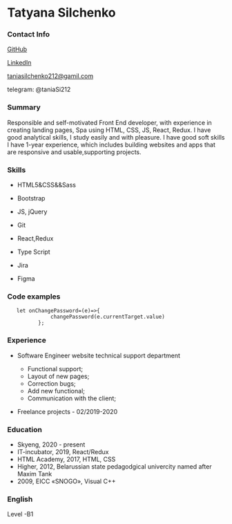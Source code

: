 # Tatyana Silchenko


### Contact Info


[GitHub](https://github.com/TatynaSilchenko)

[LinkedIn](http://linkedin.com/in/tatyana-silchenko-6bb8b4188)  

taniasilchenko212@gamil.com

telegram: @taniaSi212

### Summary

Responsible and self-motivated Front End developer, with experience in
creating landing pages, Spa using HTML, CSS, JS, React, Redux. I have good
analytical skills, I study easily and with pleasure. I have good soft skills
I have 1-year experience, which includes building websites and apps that are responsive and usable,supporting projects.
 


### Skills


* HTML5&CSS&&Sass

* Bootstrap

* JS, jQuery

* Git

* React,Redux

* Type Script

* Jira

* Figma


### Code examples


```
   let onChangePassword=(e)=>{
              changePassword(e.currentTarget.value)
          };
```

### Experience

* Software Engineer website technical support department

  - Functional support;
  - Layout of new pages;
  - Correction bugs;
  - Add new functional;
  - Сommunication with the client;

* Freelance projects - 02/2019-2020


### Education

* Skyeng, 2020 - present
* IT-incubator, 2019, React/Redux
* HTML Academy, 2017, HTML, CSS
* Higher, 2012, Belarussian state pedagodgical univercity named after Maxim Tank
* 2009, EICC «SNOGO», Visual C++





### English


Level -B1